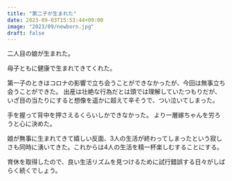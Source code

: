 ```yaml
---
title: "第二子が生まれた"
date: 2023-09-03T15:53:44+09:00
image: "2023/09/newborn.jpg"
draft: false
---
```


二人目の娘が生まれた。

母子ともに健康で生まれてきてくれた。

第一子のときはコロナの影響で立ち会うことができなかったが、今回は無事立ち会うことができた。
出産は壮絶な行為だとは頭では理解していたつもりだが、いざ目の当たりにすると想像を遥かに超えて辛そうで、つい泣いてしまった。

手を握って背中を押さえるくらいしかできなかった。
より一層嫁ちゃんを労ろうと心に決めた。

娘が無事に生まれてきて嬉しい反面、3人の生活が終わってしまったという寂しさも同時に湧いてきた。これからは4人の生活を精一杯楽しむすることにする。

育休を取得したので、良い生活リズムを見つけるために試行錯誤する日々がしばらく続くでしょう。